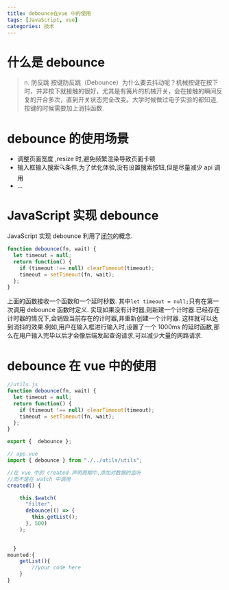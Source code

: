```yaml
---
title: debounce在vue 中的使用
tags: [JavaScript, vue]
categories: 技术
---
```

# 什么是 debounce
>n. 防反跳
按键防反跳（Debounce）为什么要去抖动呢？机械按键在按下时，并非按下就接触的很好，尤其是有簧片的机械开关，会在接触的瞬间反复的开合多次，直到开关状态完全改变。大学时候做过电子实验的都知道,按键的时候需要加上消抖函数.

# debounce 的使用场景
* 调整页面宽度 ,resize 时,避免频繁渲染导致页面卡顿
* 输入框输入搜索🔍条件,为了优化体验,没有设置搜索按钮,但是尽量减少 api 调用
* ...

# JavaScript 实现 debounce
JavaScript 实现 debounce 利用了[闭包](https://developer.mozilla.org/zh-CN/docs/Web/JavaScript/Closures)的概念.

```js
function debounce(fn, wait) {
  let timeout = null;
  return function() {
    if (timeout !== null) clearTimeout(timeout);
    timeout = setTimeout(fn, wait);
  };
}
```

上面的函数接收一个函数和一个延时秒数.
其中`let timeout = null;`只有在第一次调用 debounce 函数时定义.
实现如果没有计时器,则新建一个计时器.已经存在计时器的情况下,会销毁当前存在的计时器,并重新创建一个计时器.
这样就可以达到消抖的效果.例如,用户在输入框进行输入时,设置了一个 1000ms 的延时函数,那么在用户输入完毕以后才会像后端发起查询请求,可以减少大量的网路请求.

# debounce 在 vue 中的使用

```js
//utils.js
function debounce(fn, wait) {
  let timeout = null;
  return function() {
    if (timeout !== null) clearTimeout(timeout);
    timeout = setTimeout(fn, wait);
  };
}

export {  debounce };
```
```js
// app.vue
import { debounce } from "./../utils/utils";

//在 vue 中的 created 声明周期中,添加对数据的监听
//而不是在 watch 中调用
created() {

    this.$watch(
      "filter",
      debounce(() => {
        this.getList();
      }, 500)
    );
    

  }
mounted:{
    getList(){
        //your code here
    }
}
```
